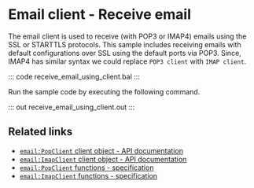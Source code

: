 # Email client - Receive email

The email client is used to receive (with POP3 or IMAP4) emails using the SSL or STARTTLS protocols. This sample includes receiving emails with default configurations over SSL using the default ports via POP3. Since, IMAP4 has similar syntax we could replace `POP3 client` with `IMAP client`.

::: code receive_email_using_client.bal :::

Run the sample code by executing the following command.

::: out receive_email_using_client.out :::

## Related links
- [`email:PopClient` client object - API documentation](https://lib.ballerina.io/ballerina/email/latest/clients/PopClient)
- [`email:ImapClient` client object - API documentation](https://lib.ballerina.io/ballerina/email/latest/clients/ImapClient)
- [`email:PopClient` functions - specification](https://ballerina.io/spec/email/#32-pop3-client)
- [`email:ImapClient` functions - specification](https://ballerina.io/spec/email/#33-imap-client)

